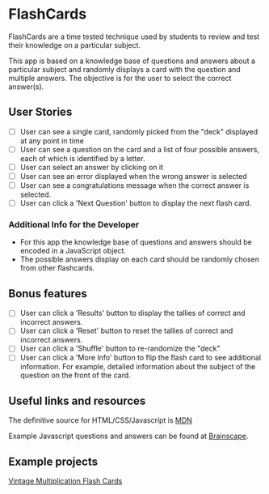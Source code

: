 # FlashCards

FlashCards are a time tested technique used by students to review and test 
their knowledge on a particular subject. 

This app is based on a knowledge base of questions and answers about a
particular subject and randomly displays a card with the question and multiple 
answers. The objective is for the user to select the correct answer(s).

## User Stories

-   [ ] User can see a single card, randomly picked from the "deck" displayed 
at any point in time
-   [ ] User can see a question on the card and a list of four possible answers,
each of which is identified by a letter.
-   [ ] User can select an answer by clicking on it
-   [ ] User can see an error displayed when the wrong answer is selected
-   [ ] User can see a congratulations message when the correct answer is
selected.
-   [ ] User can click a 'Next Question' button to display the next flash card.

### Additional Info for the Developer
- For this app the knowledge base of questions and answers should be encoded in
a JavaScript object.
- The possible answers display on each card should be randomly chosen from 
other flashcards.

## Bonus features

-   [ ] User can click a 'Results' button to display the tallies of 
correct and incorrect answers.
-   [ ] User can click a 'Reset' button to reset the tallies of correct
and incorrect answers. 
-   [ ] User can click a 'Shuffle' button to re-randomize the "deck" 
-   [ ] User can click a 'More Info' button to flip the flash card to see
additional information. For example, detailed information about the subject
of the question on the front of the card.

## Useful links and resources

The definitive source for HTML/CSS/Javascript is [MDN](https://developer.mozilla.org/en-US/)

Example Javascript questions and answers can be found at 
[Brainscape](https://www.brainscape.com/subjects/javascript).

## Example projects

[Vintage Multiplication Flash Cards](https://codepen.io/NinoLopezTech/pen/vJBMpZ)
